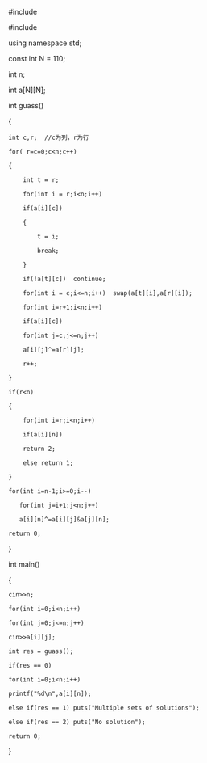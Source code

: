 #include<iostream>
  
#include<algorithm>

using namespace std;

const int N = 110;
  
int n;
  
int a[N][N];
  
int guass()
  
{
  
    int c,r;  //c为列，r为行
    
    for( r=c=0;c<n;c++)
                     
    {
                        
        int t = r;
                        
        for(int i = r;i<n;i++)
  
        if(a[i][c])
  
        {
  
            t = i;
  
            break;
  
        }
        
        if(!a[t][c])  continue;
        
        for(int i = c;i<=n;i++)  swap(a[t][i],a[r][i]);
        
        for(int i=r+1;i<n;i++) 
  
        if(a[i][c])
  
        for(int j=c;j<=n;j++)
                             
        a[i][j]^=a[r][j];
        
        r++;
                             
    }
                             
    if(r<n)
  
    {
  
        for(int i=r;i<n;i++)
                             
        if(a[i][n])
                             
        return 2;
    
        else return 1;
                             
    }
    
    for(int i=n-1;i>=0;i--)
  
       for(int j=i+1;j<n;j++)
                              
       a[i][n]^=a[i][j]&a[j][n];
    
    return 0;
                              
}
                              
int main()
                              
{
                              
    cin>>n;
    
    for(int i=0;i<n;i++)  
                         
    for(int j=0;j<=n;j++)
  
    cin>>a[i][j];
    
    int res = guass();
    
    if(res == 0)
  
    for(int i=0;i<n;i++)
                         
    printf("%d\n",a[i][n]);
    
    else if(res == 1) puts("Multiple sets of solutions");
    
    else if(res == 2) puts("No solution");
                         
    return 0;
                         
}
